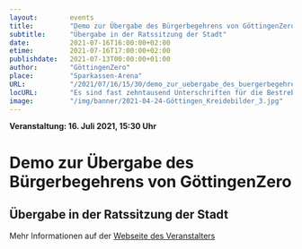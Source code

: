 ```yaml
---
layout:        events
title:         "Demo zur Übergabe des Bürgerbegehrens von GöttingenZero"
subtitle:      "Übergabe in der Ratssitzung der Stadt"
date:          2021-07-16T16:00:00+02:00
etime:         2021-07-16T17:00:00+02:00
publishdate:   2021-07-13T00:00:00+01:00
author:        "GöttingenZero"
place:         "Sparkassen-Arena"
URL:           "/2021/07/16/15/30/demo_zur_uebergabe_des_buergerbegehrens_von_goettingenzero"
locURL:        "Es sind fast zehntausend Unterschriften für die Bestrebung zusammengekommen, Göttingen bis 2030 klimaneutral zu machen."
image:         "/img/banner/2021-04-24-Göttingen_Kreidebilder_3.jpg"
---
```


**Veranstaltung: 16. Juli 2021, 15:30 Uhr**

Demo zur Übergabe des Bürgerbegehrens von GöttingenZero
===========

Übergabe in der Ratssitzung der Stadt
-----------

Mehr Informationen auf der [Webseite des
Veranstalters](https://www.goettingen-klimaneutral.de)
